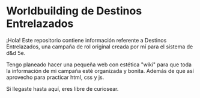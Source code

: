 # Worldbuilding de Destinos Entrelazados
¡Hola! Este repositorio contiene información referente a Destinos Entrelazados, una campaña de rol original creada por mí para el sistema de d&d 5e.

Tengo planeado hacer una pequeña web con estética "wiki" para que toda la información de mi campaña esté organizada y bonita. Además de que así aprovecho para practicar html, css y js.

Si llegaste hasta aquí, eres libre de curiosear.
